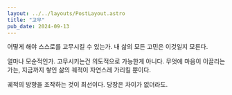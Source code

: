 ```yaml
---
layout: ../../layouts/PostLayout.astro
title: "고무"
pub_date: 2024-09-13
---
```


어떻게 해야 스스로를 고무시킬 수 있는가.
내 삶의 모든 고민은 이것일지 모른다.

얼마나 모순적인가. 고무시키는건 의도적으로 가능한게 아니다. 무엇에 마음이 이끌리는가는, 지금까지 쌓인 삶의 궤적이 자연스레 가리킬 뿐이다.

궤적의 방향을 조작하는 것이 최선이다. 당장은 차이가 없더라도.
